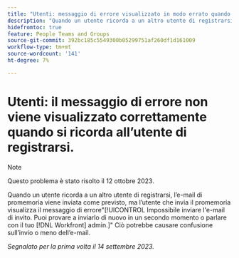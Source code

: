 ```yaml
---
title: "Utenti: messaggio di errore visualizzato in modo errato quando si ricorda all’utente di registrarsi"
description: "Quando un utente ricorda a un altro utente di registrarsi, l’e-mail di promemoria viene inviata come previsto, ma l’utente che invia il promemoria visualizza il messaggio di errore Non è stato possibile inviare l’e-mail di invito. Prova a inviarlo di nuovo in un secondo momento o contatta il tuo amministratore Workfront. Questo può causare confusione sull’invio o meno dell’e-mail."
hidefromtoc: true
feature: People Teams and Groups
source-git-commit: 392bc185c5549300b05299751af260df1d161009
workflow-type: tm+mt
source-wordcount: '141'
ht-degree: 7%

---
```



# Utenti: il messaggio di errore non viene visualizzato correttamente quando si ricorda all’utente di registrarsi.

>[!NOTE]
>
>Questo problema è stato risolto il 12 ottobre 2023.

Quando un utente ricorda a un altro utente di registrarsi, l’e-mail di promemoria viene inviata come previsto, ma l’utente che invia il promemoria visualizza il messaggio di errore&quot;[!UICONTROL Impossibile inviare l&#39;e-mail di invito. Puoi provare a inviarlo di nuovo in un secondo momento o parlare con il tuo [!DNL Workfront] admin.]&quot; Ciò potrebbe causare confusione sull’invio o meno dell’e-mail.

_Segnalato per la prima volta il 14 settembre 2023._
